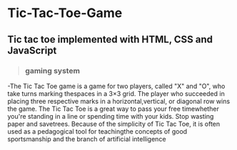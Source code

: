 # Tic-Tac-Toe-Game
## Tic tac toe implemented with HTML, CSS and JavaScript
> ### gaming system
-The Tic Tac Toe game is a game for two players, called "X" and "O", who take turns marking thespaces in a 3×3 grid. The player who succeeded in placing three respective marks in a horizontal,vertical, or diagonal row wins the game. The Tic Tac Toe is a great way to pass your free timewhether you're standing in a line or spending time with your kids. Stop wasting paper and savetrees. Because of the simplicity of Tic Tac Toe, it is often used as a pedagogical tool for teachingthe concepts of good sportsmanship and the branch of artificial intelligence
